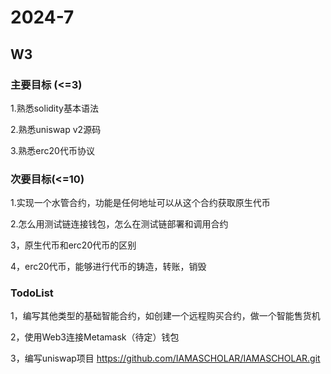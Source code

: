 # 2024-7

## W3

### 主要目标 (<=3)

1.熟悉solidity基本语法

2.熟悉uniswap v2源码

3.熟悉erc20代币协议


### 次要目标(<=10)

1.实现一个水管合约，功能是任何地址可以从这个合约获取原生代币

2.怎么用测试链连接钱包，怎么在测试链部署和调用合约

3，原生代币和erc20代币的区别

4，erc20代币，能够进行代币的铸造，转账，销毁

### TodoList

1，编写其他类型的基础智能合约，如创建一个远程购买合约，做一个智能售货机

2，使用Web3连接Metamask（待定）钱包

3，编写uniswap项目
https://github.com/IAMASCHOLAR/IAMASCHOLAR.git


